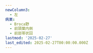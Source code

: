 ```yaml
---
newColumn3:
  - 左
病巣:
  - Broca野
  - 前頭葉内側
  - 前部帯状回
lastmod: '2025-02-27'
last_edited: 2025-02-27T00:00:00.000Z
---
```




